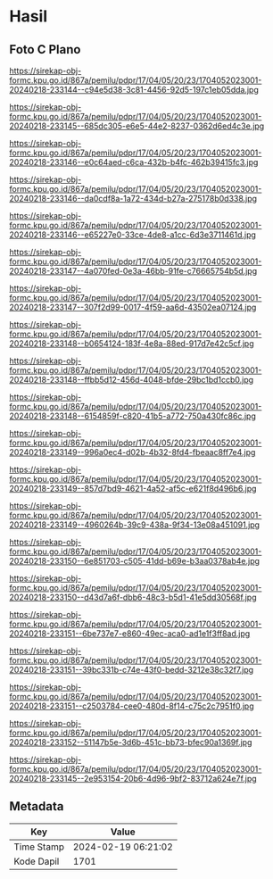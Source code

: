# Hasil

## Foto C Plano

https://sirekap-obj-formc.kpu.go.id/867a/pemilu/pdpr/17/04/05/20/23/1704052023001-20240218-233144--c94e5d38-3c81-4456-92d5-197c1eb05dda.jpg

https://sirekap-obj-formc.kpu.go.id/867a/pemilu/pdpr/17/04/05/20/23/1704052023001-20240218-233145--685dc305-e6e5-44e2-8237-0362d6ed4c3e.jpg

https://sirekap-obj-formc.kpu.go.id/867a/pemilu/pdpr/17/04/05/20/23/1704052023001-20240218-233146--e0c64aed-c6ca-432b-b4fc-462b39415fc3.jpg

https://sirekap-obj-formc.kpu.go.id/867a/pemilu/pdpr/17/04/05/20/23/1704052023001-20240218-233146--da0cdf8a-1a72-434d-b27a-275178b0d338.jpg

https://sirekap-obj-formc.kpu.go.id/867a/pemilu/pdpr/17/04/05/20/23/1704052023001-20240218-233146--e65227e0-33ce-4de8-a1cc-6d3e3711461d.jpg

https://sirekap-obj-formc.kpu.go.id/867a/pemilu/pdpr/17/04/05/20/23/1704052023001-20240218-233147--4a070fed-0e3a-46bb-91fe-c76665754b5d.jpg

https://sirekap-obj-formc.kpu.go.id/867a/pemilu/pdpr/17/04/05/20/23/1704052023001-20240218-233147--307f2d99-0017-4f59-aa6d-43502ea07124.jpg

https://sirekap-obj-formc.kpu.go.id/867a/pemilu/pdpr/17/04/05/20/23/1704052023001-20240218-233148--b0654124-183f-4e8a-88ed-917d7e42c5cf.jpg

https://sirekap-obj-formc.kpu.go.id/867a/pemilu/pdpr/17/04/05/20/23/1704052023001-20240218-233148--ffbb5d12-456d-4048-bfde-29bc1bd1ccb0.jpg

https://sirekap-obj-formc.kpu.go.id/867a/pemilu/pdpr/17/04/05/20/23/1704052023001-20240218-233148--6154859f-c820-41b5-a772-750a430fc86c.jpg

https://sirekap-obj-formc.kpu.go.id/867a/pemilu/pdpr/17/04/05/20/23/1704052023001-20240218-233149--996a0ec4-d02b-4b32-8fd4-fbeaac8ff7e4.jpg

https://sirekap-obj-formc.kpu.go.id/867a/pemilu/pdpr/17/04/05/20/23/1704052023001-20240218-233149--857d7bd9-4621-4a52-af5c-e621f8d496b6.jpg

https://sirekap-obj-formc.kpu.go.id/867a/pemilu/pdpr/17/04/05/20/23/1704052023001-20240218-233149--4960264b-39c9-438a-9f34-13e08a451091.jpg

https://sirekap-obj-formc.kpu.go.id/867a/pemilu/pdpr/17/04/05/20/23/1704052023001-20240218-233150--6e851703-c505-41dd-b69e-b3aa0378ab4e.jpg

https://sirekap-obj-formc.kpu.go.id/867a/pemilu/pdpr/17/04/05/20/23/1704052023001-20240218-233150--d43d7a6f-dbb6-48c3-b5d1-41e5dd30568f.jpg

https://sirekap-obj-formc.kpu.go.id/867a/pemilu/pdpr/17/04/05/20/23/1704052023001-20240218-233151--6be737e7-e860-49ec-aca0-ad1e1f3ff8ad.jpg

https://sirekap-obj-formc.kpu.go.id/867a/pemilu/pdpr/17/04/05/20/23/1704052023001-20240218-233151--39bc331b-c74e-43f0-bedd-3212e38c32f7.jpg

https://sirekap-obj-formc.kpu.go.id/867a/pemilu/pdpr/17/04/05/20/23/1704052023001-20240218-233151--c2503784-cee0-480d-8f14-c75c2c7951f0.jpg

https://sirekap-obj-formc.kpu.go.id/867a/pemilu/pdpr/17/04/05/20/23/1704052023001-20240218-233152--51147b5e-3d6b-451c-bb73-bfec90a1369f.jpg

https://sirekap-obj-formc.kpu.go.id/867a/pemilu/pdpr/17/04/05/20/23/1704052023001-20240218-233145--2e953154-20b6-4d96-9bf2-83712a624e7f.jpg


## Metadata

| Key        | Value               |
| ---------- | ------------------- |
| Time Stamp | 2024-02-19 06:21:02 |
| Kode Dapil | 1701                |




